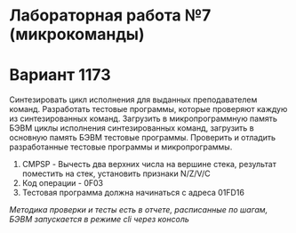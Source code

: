 # Лабораторная работа №7 (микрокоманды)

# Вариант 1173

Синтезировать цикл исполнения для выданных преподавателем команд. Разработать тестовые программы, которые проверяют каждую из синтезированных команд. Загрузить в микропрограммную память БЭВМ циклы исполнения синтезированных команд, загрузить в основную память БЭВМ тестовые программы. Проверить и отладить разработанные тестовые программы и микропрограммы.

1. CMPSP - Вычесть два верхних числа на вершине стека, результат поместить на стек, установить признаки N/Z/V/C
2. Код операции - 0F03
3. Тестовая программа должна начинаться с адреса 01FD16

*Методика проверки и тесты есть в отчете, расписанные по шагам, БЭВМ запускается в режиме cli через консоль*
